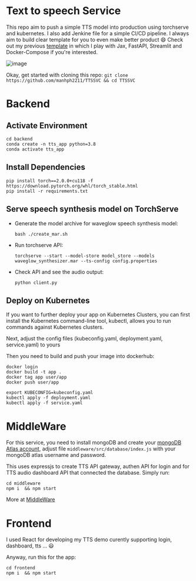 Text to speech Service
====

This repo aim to push a simple TTS model into production using torchserve and kubernetes. I also add Jenkine file for a simple CI/CD pipeline. I always aim to build clear template for you to even make better product :smile: Check out my previous [template](https://github.com/manhph2211/Image-Generation-App) in which I play with Jax, FastAPI, Streamlit and Docker-Compose if you're interested. 

![image](https://github.com/manhph2211/TTSSVC/assets/61444616/1cfdec96-fbba-4626-9751-c982163f3118)

Okay, get started with cloning this repo: 
```git clone https://github.com/manhph2211/TTSSVC && cd TTSSVC```

# Backend  

## Activate Environment

```
cd backend
conda create -n tts_app python=3.8
conda activate tts_app
```

## Install Dependencies

```
pip install torch==2.0.0+cu118 -f https://download.pytorch.org/whl/torch_stable.html
pip install -r requirements.txt
```

## Serve speech synthesis model on TorchServe

* Generate the model archive for waveglow speech synthesis model:

   ```
   bash ./create_mar.sh
   ```

* Run torchserve API:
   ```
   torchserve --start --model-store model_store --models waveglow_synthesizer.mar --ts-config config.properties
   ```

* Check API and see the audio output:

   ```
   python client.py
   ```

## Deploy on Kubernetes

If you want to further deploy your app on Kubernetes Clusters, you can first install the Kubernetes command-line tool, kubectl, allows you to run commands against Kubernetes clusters.

Next, adjust the config files (kubeconfig.yaml, deployment.yaml, service.yaml) to yours

Then you need to build and push your image into dockerhub:

```
docker login
docker build -t app . 
docker tag app user/app 
docker push user/app
```


```
export KUBECONFIG=kubeconfig.yaml 
kubectl apply -f deployment.yaml 
kubectl apply -f service.yaml 
```

# MiddleWare 

For this service, you need to install mongoDB and create your [mongoDB Atlas account](https://www.mongodb.com/atlas/database), adjust file `middleware/src/database/index.js` with your mongoDB atlas username and password. 

This uses expressjs to create TTS API gateway, authen API for login and for TTS audio dashboard API that connected the database. Simply run:
```
cd middleware
npm i  && npm start
```

More at [MiddleWare](https://github.com/manhph2211/TTSSVC/tree/main/middleware)

# Frontend 

I used React for developing my TTS demo curently supporting login, dashboard, tts ... :smiley:

Anyway, run this for the app: 

```
cd frontend
npm i  && npm start
```

